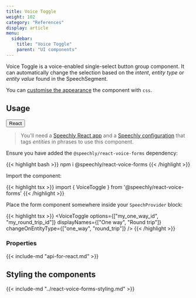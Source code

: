 ```yaml
---
title: Voice Toggle
weight: 102
category: "References"
display: article
menu:
  sidebar:
    title: "Voice Toggle"
    parent: "UI components"
---
```


<script>
  // updateTab function specific to this pages' tabs; called by updateTab() in app.js
  function updateTab() {
    let urlParams = new URLSearchParams(window.location.search);
    selectTab("platform", urlParams.get("platform"));
  }
</script>

Voice Toggle is a voice-enabled single-select button group component. It can automatically change the selection based on the _intent_, _entity type_ or _entity value_ found in the SpeechSegment.

You can [customise the appearance](#styling-the-components) the component with `css`.

## Usage

<div class="tab">
  <button class="tablinks platform React active" onclick="openTab(event, 'platform=React')">React</button>
</div>

<div class="React tabcontent platform code" style="display: block;">

> You'll need a [Speechly React app](/client-libraries/usage/?platform=React) and a [Speechly configuration](/slu-examples/basics/) that tags _entities_ in phrases to use this component.

Ensure you have added the `@speechly/react-voice-forms` dependency:

{{< highlight bash >}}
npm i @speechly/react-voice-forms
{{< /highlight >}}

Import the component:

{{< highlight tsx >}}
import { VoiceToggle } from '@speechly/react-voice-forms'
{{< /highlight >}}

Place the form component somewhere inside your `SpeechProvider` block:

{{< highlight tsx >}}
<SpeechProvider appId="YOUR_APP_ID_FROM_SPEECHLY_DASHBOARD">
  <VoiceToggle
    options={["my_one_way_id", "my_round_trip_id"]}
    displayNames={["One way", "Round trip"]}
    changeOnEntityType={["one_way", "round_trip"]}
  />
</SpeechProvider>
{{< /highlight >}}

### Properties

{{< include-md "api-for-react.md" >}}

## Styling the components

{{< include-md "../react-voice-forms-styling.md" >}}

</div>
